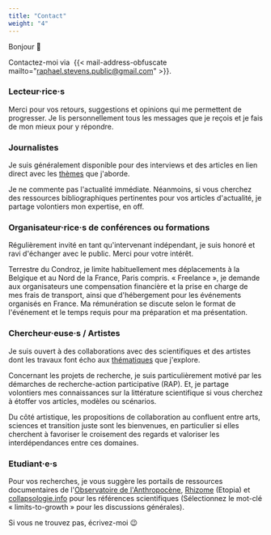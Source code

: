 ```yaml
---
title: "Contact"
weight: "4"
---
```


Bonjour :wave: 

Contactez-moi via&nbsp; {{< mail-address-obfuscate mailto="raphael.stevens.public@gmail.com" >}}. 

### Lecteur·rice·s

Merci pour vos retours, suggestions et opinions qui me permettent de progresser. Je lis personnellement tous les messages que je reçois et je fais de mon mieux pour y répondre.  

### Journalistes

Je suis généralement disponible pour des interviews et des articles en lien direct avec les [thèmes](recherche.fr.md) que j'aborde.  

Je ne commente pas l'actualité immédiate. Néanmoins, si vous cherchez des ressources bibliographiques pertinentes pour vos articles d'actualité, je partage volontiers mon expertise, en off.

### Organisateur·rice·s de conférences ou formations

Régulièrement invité en tant qu'intervenant indépendant, je suis honoré et ravi d'échanger avec le public. Merci pour votre intérêt. 

Terrestre du Condroz, je limite habituellement mes déplacements à la Belgique et au Nord de la France, Paris compris. «&nbsp;Freelance&nbsp;», je demande aux organisateurs une compensation financière et la prise en charge de mes frais de transport, ainsi que d'hébergement pour les événements organisés en France. Ma rémunération se discute selon le format de l'événement et le temps requis pour ma préparation et ma présentation. 

### Chercheur·euse·s / Artistes 

Je suis ouvert à des collaborations avec des scientifiques et des artistes dont les travaux font écho aux [thématiques](recherche.fr.md) que j'explore.

Concernant les projets de recherche, je suis particulièrement motivé par les démarches de recherche-action participative (RAP). Et, je partage volontiers mes connaissances sur la littérature scientifique si vous cherchez à étoffer vos articles, modèles ou scénarios. 

Du côté artistique, les propositions de collaboration au confluent entre arts, sciences et transition juste sont les bienvenues, en particulier si elles cherchent à favoriser le croisement des regards et valoriser les interdépendances entre ces domaines.

### Etudiant·e·s

Pour vos recherches,  je vous suggère les portails de ressources documentaires de l'[Observatoire de l'Anthropocène](https://obsant.eu/documentation/), [Rhizome](https://rhizome.etopia.be/Default/accueil-portal.aspx) (Etopia) et [collapsologie.info](https://www.collapsologie.info/fr/science) pour les références scientifiques (Sélectionnez le mot-clé «&nbsp;limits-to-growth&nbsp;» pour les discussions générales). 

Si vous ne trouvez pas, écrivez-moi 😉
